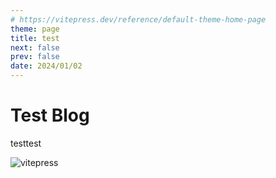 ```yaml
---
# https://vitepress.dev/reference/default-theme-home-page
theme: page
title: test
next: false
prev: false
date: 2024/01/02
---
```



# Test Blog

testtest

![vitepress](/flower.png)
